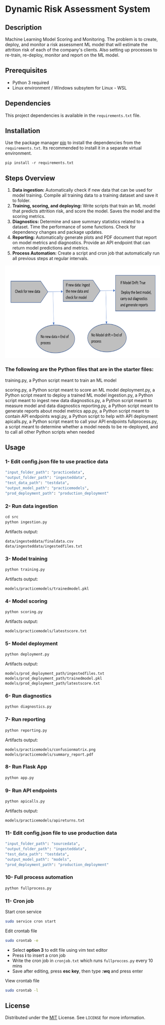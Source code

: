 # Dynamic Risk Assessment System

## Description
Machine Learning Model Scoring and Monitoring. The problem is to create, deploy, and monitor a risk assessment ML model that will estimate the attrition risk of each of the company's clients. Also setting up processes to re-train, re-deploy, monitor and report on the ML model.

## Prerequisites
- Python 3 required
- Linux environment / Windows subsytem for Linux - WSL

## Dependencies
This project dependencies is available in the ```requirements.txt``` file.

## Installation
Use the package manager [pip](https://pip.pypa.io/en/stable/) to install the dependencies from the ```requirements.txt```. Its recommended to install it in a separate virtual environment.

```
pip install -r requirements.txt
```

## Steps Overview
1. **Data ingestion:** Automatically check if new data that can be used for model training. Compile all training data to a training dataset and save it to folder. 
2. **Training, scoring, and deploying:** Write scripts that train an ML model that predicts attrition risk, and score the model. Saves the model and the scoring metrics.
3. **Diagnostics:** Determine and save summary statistics related to a dataset. Time the performance of some functions. Check for dependency changes and package updates.
4. **Reporting:** Automatically generate plots and PDF document that report on model metrics and diagnostics. Provide an API endpoint that can return model predictions and metrics.
5. **Process Automation:** Create a script and cron job that automatically run all previous steps at regular intervals.

<img src="images/process_flow_chart.png" width=550 height=300>

### The following are the Python files that are in the starter files:

training.py, a Python script meant to train an ML model

scoring.py, a Python script meant to score an ML model
deployment.py, a Python script meant to deploy a trained ML model
ingestion.py, a Python script meant to ingest new data
diagnostics.py, a Python script meant to measure model and data diagnostics
reporting.py, a Python script meant to generate reports about model metrics
app.py, a Python script meant to contain API endpoints
wsgi.py, a Python script to help with API deployment
apicalls.py, a Python script meant to call your API endpoints
fullprocess.py, a script meant to determine whether a model needs to be re-deployed, and to call all other Python scripts when needed

## Usage

### 1- Edit config.json file to use practice data

```bash
"input_folder_path": "practicedata",
"output_folder_path": "ingesteddata", 
"test_data_path": "testdata", 
"output_model_path": "practicemodels", 
"prod_deployment_path": "production_deployment"
```

### 2- Run data ingestion
```python
cd src
python ingestion.py
```
Artifacts output:
```
data/ingesteddata/finaldata.csv
data/ingesteddata/ingestedfiles.txt
```

### 3- Model training
```python
python training.py
```
Artifacts output:
```
models/practicemodels/trainedmodel.pkl
```

###  4- Model scoring 
```python
python scoring.py
```
Artifacts output: 
```
models/practicemodels/latestscore.txt
``` 

### 5- Model deployment
```python
python deployment.py
```
Artifacts output:
```
models/prod_deployment_path/ingestedfiles.txt
models/prod_deployment_path/trainedmodel.pkl
models/prod_deployment_path/latestscore.txt
``` 

### 6- Run diagnostics
```python
python diagnostics.py
```

### 7- Run reporting
```python
python reporting.py
```
Artifacts output:
```
models/practicemodels/confusionmatrix.png
models/practicemodels/summary_report.pdf
```

### 8- Run Flask App
```python
python app.py
```

### 9- Run API endpoints
```python
python apicalls.py
```
Artifacts output:
```
models/practicemodels/apireturns.txt
```

### 11- Edit config.json file to use production data

```bash
"input_folder_path": "sourcedata",
"output_folder_path": "ingesteddata", 
"test_data_path": "testdata", 
"output_model_path": "models", 
"prod_deployment_path": "production_deployment"
```

### 10- Full process automation
```python
python fullprocess.py
```
### 11- Cron job

Start cron service
```bash
sudo service cron start
```

Edit crontab file
```bash
sudo crontab -e
```
   - Select **option 3** to edit file using vim text editor
   - Press **i** to insert a cron job
   - Write the cron job in ```cronjob.txt``` which runs ```fullprocces.py``` every 10 mins
   - Save after editing, press **esc key**, then type **:wq** and press enter
  
View crontab file
```bash
sudo crontab -l
```

## License
Distributed under the [MIT](https://choosealicense.com/licenses/mit/) License. See ```LICENSE``` for more information.
